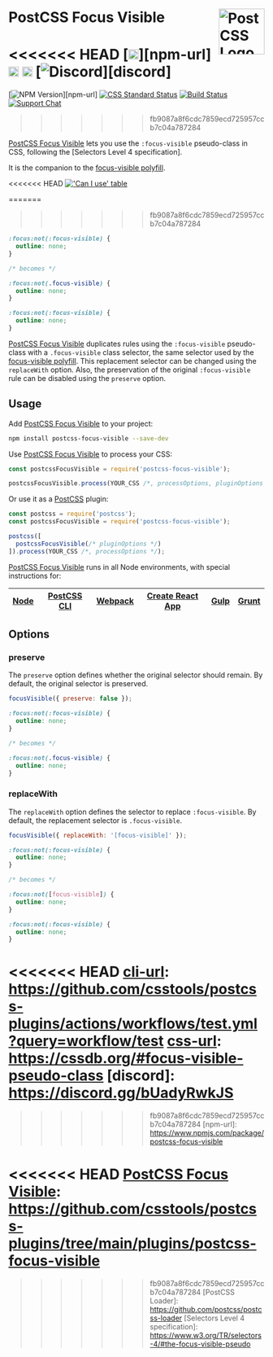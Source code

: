# PostCSS Focus Visible [<img src="https://postcss.github.io/postcss/logo.svg" alt="PostCSS Logo" width="90" height="90" align="right">][postcss]

<<<<<<< HEAD
[<img alt="npm version" src="https://img.shields.io/npm/v/postcss-focus-visible.svg" height="20">][npm-url]
[<img alt="CSS Standard Status" src="https://cssdb.org/images/badges/focus-within-pseudo-class.svg" height="20">][css-url]
[<img alt="Build Status" src="https://github.com/csstools/postcss-plugins/workflows/test/badge.svg" height="20">][cli-url]
[<img alt="Discord" src="https://shields.io/badge/Discord-5865F2?logo=discord&logoColor=white">][discord]
=======
[![NPM Version][npm-img]][npm-url]
[![CSS Standard Status][css-img]][css-url]
[![Build Status][cli-img]][cli-url]
[![Support Chat][git-img]][git-url]
>>>>>>> fb9087a8f6cdc7859ecd725957ccb7c04a787284

[PostCSS Focus Visible] lets you use the `:focus-visible` pseudo-class in
CSS, following the [Selectors Level 4 specification].

It is the companion to the [focus-visible polyfill].

<<<<<<< HEAD
[!['Can I use' table](https://caniuse.bitsofco.de/image/css-focus-visible.png)](https://caniuse.com/#feat=css-focus-visible)

=======
>>>>>>> fb9087a8f6cdc7859ecd725957ccb7c04a787284
```css
:focus:not(:focus-visible) {
  outline: none;
}

/* becomes */

:focus:not(.focus-visible) {
  outline: none;
}

:focus:not(:focus-visible) {
  outline: none;
}
```

[PostCSS Focus Visible] duplicates rules using the `:focus-visible` pseudo-class
with a `.focus-visible` class selector, the same selector used by the
[focus-visible polyfill]. This replacement selector can be changed using the
`replaceWith` option. Also, the preservation of the original `:focus-visible`
rule can be disabled using the `preserve` option.

## Usage

Add [PostCSS Focus Visible] to your project:

```bash
npm install postcss-focus-visible --save-dev
```

Use [PostCSS Focus Visible] to process your CSS:

```js
const postcssFocusVisible = require('postcss-focus-visible');

postcssFocusVisible.process(YOUR_CSS /*, processOptions, pluginOptions */);
```

Or use it as a [PostCSS] plugin:

```js
const postcss = require('postcss');
const postcssFocusVisible = require('postcss-focus-visible');

postcss([
  postcssFocusVisible(/* pluginOptions */)
]).process(YOUR_CSS /*, processOptions */);
```

[PostCSS Focus Visible] runs in all Node environments, with special
instructions for:

| [Node](INSTALL.md#node) | [PostCSS CLI](INSTALL.md#postcss-cli) | [Webpack](INSTALL.md#webpack) | [Create React App](INSTALL.md#create-react-app) | [Gulp](INSTALL.md#gulp) | [Grunt](INSTALL.md#grunt) |
| --- | --- | --- | --- | --- | --- |

## Options

### preserve

The `preserve` option defines whether the original selector should remain. By
default, the original selector is preserved.

```js
focusVisible({ preserve: false });
```

```css
:focus:not(:focus-visible) {
  outline: none;
}

/* becomes */

:focus:not(.focus-visible) {
  outline: none;
}
```

### replaceWith

The `replaceWith` option defines the selector to replace `:focus-visible`. By
default, the replacement selector is `.focus-visible`.

```js
focusVisible({ replaceWith: '[focus-visible]' });
```

```css
:focus:not(:focus-visible) {
  outline: none;
}

/* becomes */

:focus:not([focus-visible]) {
  outline: none;
}

:focus:not(:focus-visible) {
  outline: none;
}
```

<<<<<<< HEAD
[cli-url]: https://github.com/csstools/postcss-plugins/actions/workflows/test.yml?query=workflow/test
[css-url]: https://cssdb.org/#focus-visible-pseudo-class
[discord]: https://discord.gg/bUadyRwkJS
=======
[cli-img]: https://img.shields.io/travis/jonathantneal/postcss-focus-visible.svg
[cli-url]: https://travis-ci.org/jonathantneal/postcss-focus-visible
[css-img]: https://cssdb.org/badge/focus-within-pseudo-class.svg
[css-url]: https://cssdb.org/#focus-visible-pseudo-class
[git-img]: https://img.shields.io/badge/support-chat-blue.svg
[git-url]: https://gitter.im/postcss/postcss
[npm-img]: https://img.shields.io/npm/v/postcss-focus-visible.svg
>>>>>>> fb9087a8f6cdc7859ecd725957ccb7c04a787284
[npm-url]: https://www.npmjs.com/package/postcss-focus-visible

[focus-visible polyfill]: https://github.com/WICG/focus-visible
[Gulp PostCSS]: https://github.com/postcss/gulp-postcss
[Grunt PostCSS]: https://github.com/nDmitry/grunt-postcss
[PostCSS]: https://github.com/postcss/postcss
<<<<<<< HEAD
[PostCSS Focus Visible]: https://github.com/csstools/postcss-plugins/tree/main/plugins/postcss-focus-visible
=======
[PostCSS Focus Visible]: https://github.com/jonathantneal/postcss-focus-visible
>>>>>>> fb9087a8f6cdc7859ecd725957ccb7c04a787284
[PostCSS Loader]: https://github.com/postcss/postcss-loader
[Selectors Level 4 specification]: https://www.w3.org/TR/selectors-4/#the-focus-visible-pseudo
